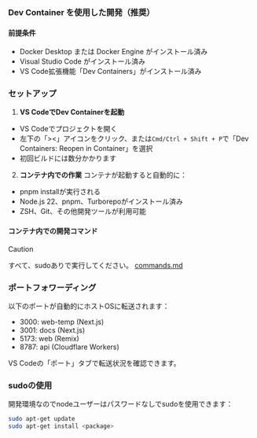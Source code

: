 ### Dev Container を使用した開発（推奨）

#### 前提条件

- Docker Desktop または Docker Engine がインストール済み
- Visual Studio Code がインストール済み
- VS Code拡張機能「Dev Containers」がインストール済み

### セットアップ

1. **VS CodeでDev Containerを起動**

- VS Codeでプロジェクトを開く
- 左下の「><」アイコンをクリック、または`Cmd/Ctrl + Shift + P`で「Dev Containers: Reopen in Container」を選択
- 初回ビルドには数分かかります

2. **コンテナ内での作業**
   コンテナが起動すると自動的に：

- pnpm installが実行される
- Node.js 22、pnpm、Turborepoがインストール済み
- ZSH、Git、その他開発ツールが利用可能

#### コンテナ内での開発コマンド

> [!CAUTION]
> すべて、sudoありで実行してください。
[commands.md](/docs/dev/commands.md)


### ポートフォワーディング

以下のポートが自動的にホストOSに転送されます：

- 3000: web-temp (Next.js)
- 3001: docs (Next.js)
- 5173: web (Remix)
- 8787: api (Cloudflare Workers)

VS Codeの「ポート」タブで転送状況を確認できます。

### sudoの使用

開発環境なのでnodeユーザーはパスワードなしでsudoを使用できます：

```bash
sudo apt-get update
sudo apt-get install <package>
```
